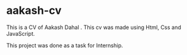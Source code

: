 # aakash-cv
This is a CV of Aakash Dahal . This cv was made using Html, Css and JavaScript.

This project was done as a task for Internship.
